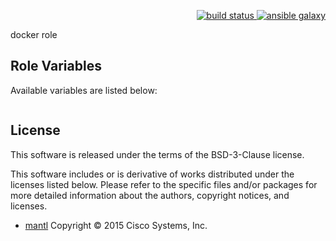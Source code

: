 <p align="right">
    <a href="https://travis-ci.org/epiloque/ansible-docker">
        <img src="https://travis-ci.org/epiloque/ansible-docker.svg?branch=master"
             alt="build status">
    </a>
        <a href="https://galaxy.ansible.com/epiloque/docker">
        <img src="https://img.shields.io/badge/ansible--galaxy-docker-blue.svg"
             alt="ansible galaxy">
    </a>
</p>

docker role

## Role Variables

Available variables are listed below:

```yaml
```

## License

This software is released under the terms of the BSD-3-Clause license.

This software includes or is derivative of works distributed under the licenses
listed below. Please refer to the specific files and/or packages for more
detailed information about the authors, copyright notices, and licenses.

* [mantl](https://github.com/mantl/mantl) Copyright © 2015 Cisco Systems, Inc.
